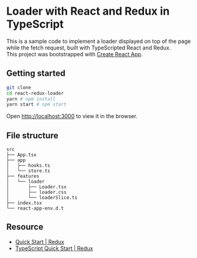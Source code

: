 # Loader with React and Redux in TypeScript

This is a sample code to implement a loader displayed on top of the page while the fetch request, built with TypeScripted React and Redux.\
This project was bootstrapped with [Create React App](https://github.com/facebook/create-react-app).

## Getting started

```bash
git clone
cd react-redux-loader
yarn # npm install
yarn start # npm start
```

Open [http://localhost:3000](http://localhost:3000) to view it in the browser.

## File structure

```
src
├── App.tsx
├── app
│   ├── hooks.ts
│   └── store.ts
├── features
│   └── loader
│       ├── Loader.tsx
│       ├── loader.css
│       └── loaderSlice.ts
├── index.tsx
└── react-app-env.d.t
```

## Resource

- [Quick Start | Redux](https://redux.js.org/tutorials/quick-start)
- [TypeScript Quick Start | Redux](https://redux.js.org/tutorials/typescript-quick-start)
